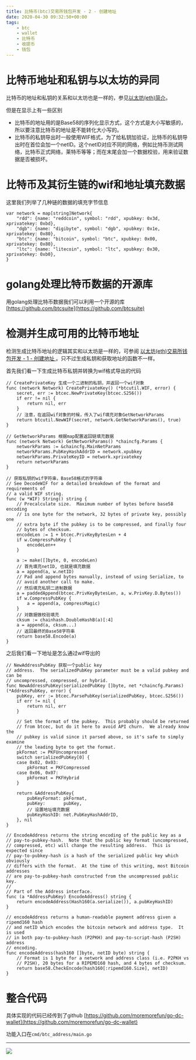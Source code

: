 ```yaml
---
title: 比特币(btc)交易所钱包开发 - 2 - 创建地址
date: 2020-04-30 09:32:50+00:00
tags:
    - btc
    - wallet
    - 比特币
    - 收提币
    - 钱包
---
```

# 比特币地址和私钥与以太坊的异同

比特币的地址和私钥的关系和以太坊也是一样的，参见[以太坊(eth)简介](/2020/04/17/eth-introduction/)。

但是在显示上有一些区别

- 比特币的地址用的是Base58的序列化显示方式，这个方式是大小写敏感的，所以要注意比特币的地址是不能转化大小写的。
- 比特币的私钥导出时一般使用WIF格式，为了给私钥加验证，比特币的私钥导出时在首位会加一个netID。这个netID对应不同的网络，例如比特币测试网络，比特币正式网络，莱特币等等；而在末尾会加一个数据校验，用来验证数据是否被损坏。

<!-- more -->

# 比特币及其衍生链的wif和地址填充数据

这里我们列举了几种链的数据的填充字节信息

```golang
var network = map[string]Network{
	"rdd": {name: "reddcoin", symbol: "rdd", xpubkey: 0x3d, xprivatekey: 0xbd},
	"dgb": {name: "digibyte", symbol: "dgb", xpubkey: 0x1e, xprivatekey: 0x80},
	"btc": {name: "bitcoin", symbol: "btc", xpubkey: 0x00, xprivatekey: 0x80},
	"ltc": {name: "litecoin", symbol: "ltc", xpubkey: 0x30, xprivatekey: 0xb0},
}
```

# golang处理比特币数据的开源库

用golang处理比特币数据我们可以利用一个开源的库[https://github.com/btcsuite](https://github.com/btcsuite)

# 检测并生成可用的比特币地址

检测生成比特币地址的逻辑其实和以太坊是一样的，可参阅 [以太坊(eth)交易所钱包开发 - 1 - 创建地址
](/2020/04/17/eth-wallet-address-create/) 。只不过生成私钥和获取地址的函数不一样。

首先我们看一下生成比特币私钥并转换为wif格式导出的代码

```golang
// CreatePrivateKey 生成一个二进制的私钥，并返回一个wif对象
func (network Network) CreatePrivateKey() (*btcutil.WIF, error) {
	secret, err := btcec.NewPrivateKey(btcec.S256())
	if err != nil {
		return nil, err
	}
	// 注意，在返回wif对象的时候，传入了wif填充对象GetNetworkParams
	return btcutil.NewWIF(secret, network.GetNetworkParams(), true)
}

// GetNetworkParams 根据map配置返回链填充数据
func (network Network) GetNetworkParams() *chaincfg.Params {
	networkParams := &chaincfg.MainNetParams
	networkParams.PubKeyHashAddrID = network.xpubkey
	networkParams.PrivateKeyID = network.xprivatekey
	return networkParams
}

// 获取私钥的wif字符串，Base58格式的字符串
// See DecodeWIF for a detailed breakdown of the format and requirements of
// a valid WIF string.
func (w *WIF) String() string {
	// Precalculate size.  Maximum number of bytes before base58 encoding
	// is one byte for the network, 32 bytes of private key, possibly one
	// extra byte if the pubkey is to be compressed, and finally four
	// bytes of checksum.
	encodeLen := 1 + btcec.PrivKeyBytesLen + 4
	if w.CompressPubKey {
		encodeLen++
	}

	a := make([]byte, 0, encodeLen)
	// 首先填充netID, 也就是填充数据
	a = append(a, w.netID)
	// Pad and append bytes manually, instead of using Serialize, to
	// avoid another call to make.
	// 然后填充私钥二进制数据
	a = paddedAppend(btcec.PrivKeyBytesLen, a, w.PrivKey.D.Bytes())
	if w.CompressPubKey {
		a = append(a, compressMagic)
	}
	// 对数据做校验填充
	cksum := chainhash.DoubleHashB(a)[:4]
	a = append(a, cksum...)
	// 返回最终的Base58字符串
	return base58.Encode(a)
}
```

之后我们看一下地址是怎么通过wif导出的

```golang
// NewAddressPubKey 获取一个public key
// address.  The serializedPubKey parameter must be a valid pubkey and can be
// uncompressed, compressed, or hybrid.
func NewAddressPubKey(serializedPubKey []byte, net *chaincfg.Params) (*AddressPubKey, error) {
	pubKey, err := btcec.ParsePubKey(serializedPubKey, btcec.S256())
	if err != nil {
		return nil, err
	}

	// Set the format of the pubkey.  This probably should be returned
	// from btcec, but do it here to avoid API churn.  We already know the
	// pubkey is valid since it parsed above, so it's safe to simply examine
	// the leading byte to get the format.
	pkFormat := PKFUncompressed
	switch serializedPubKey[0] {
	case 0x02, 0x03:
		pkFormat = PKFCompressed
	case 0x06, 0x07:
		pkFormat = PKFHybrid
	}

	return &AddressPubKey{
		pubKeyFormat: pkFormat,
		pubKey:       pubKey,
		// 设置地址填充数据
		pubKeyHashID: net.PubKeyHashAddrID,
	}, nil
}

// EncodeAddress returns the string encoding of the public key as a
// pay-to-pubkey-hash.  Note that the public key format (uncompressed,
// compressed, etc) will change the resulting address.  This is expected since
// pay-to-pubkey-hash is a hash of the serialized public key which obviously
// differs with the format.  At the time of this writing, most Bitcoin addresses
// are pay-to-pubkey-hash constructed from the uncompressed public key.
//
// Part of the Address interface.
func (a *AddressPubKey) EncodeAddress() string {
	return encodeAddress(Hash160(a.serialize()), a.pubKeyHashID)
}

// encodeAddress returns a human-readable payment address given a ripemd160 hash
// and netID which encodes the bitcoin network and address type.  It is used
// in both pay-to-pubkey-hash (P2PKH) and pay-to-script-hash (P2SH) address
// encoding.
func encodeAddress(hash160 []byte, netID byte) string {
	// Format is 1 byte for a network and address class (i.e. P2PKH vs
	// P2SH), 20 bytes for a RIPEMD160 hash, and 4 bytes of checksum.
	return base58.CheckEncode(hash160[:ripemd160.Size], netID)
}
```

# 整合代码

具体实现的代码已经传到了github [https://github.com/moremorefun/go-dc-wallet](https://github.com/moremorefun/go-dc-wallet)

功能入口在`cmd/btc_address/main.go` 

***

![](/images/mp-qr-search-v2.png)